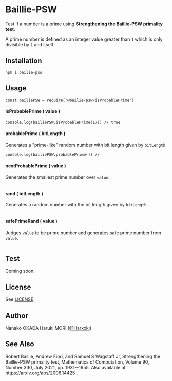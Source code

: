 # Baillie-PSW
Test if a number is a prime using **Strengthening the Baillie-PSW primality test**.

A prime number is defined as an integer value greater than `1` which is only divisible by `1` and itself.

## Installation

```
npm i bailie-psw
```

## Usage

```
const bailiePSW = require('@bailie-psw/isProbablePrime')
```

#### isProbablePrime ( value )
```
console.log(bailiePSW.isProbablePrime(17)) // true
```

#### probablePrime ( bitLength )
 Generates a "prime-like" random number with bit length given by `bitLength`.
```
console.log(bailiePSW.probablePrime()) //
```

#### nextProbablePrime ( value )
Generates the smallest prime number over `value`.
```
```

#### rand ( bitLength )
Generates a random number with the bit length given by `bitLength`.
```
```

#### safePrimeRand ( value )
Judges `value` to be prime number and generates safe prime number from `value`.
```
```


## Test

Coming soon.

## License
See [LICENSE](https://github.com/Harxxki/bailie-psw/blob/master/LICENSE).

## Author
Nanako OKADA
Haruki MORI ([@Harxxki](https://github.com/Harxxki))

## See Also
Robert Baillie, Andrew Fiori, and Samuel S Wagstaff Jr,
Strengthening the Baillie-PSW primality test,
Mathematics of Computation, Volume 90, Number 330,
July 2021, pp. 1931--1955.
Also available at https://arxiv.org/abs/2006.14425 .
